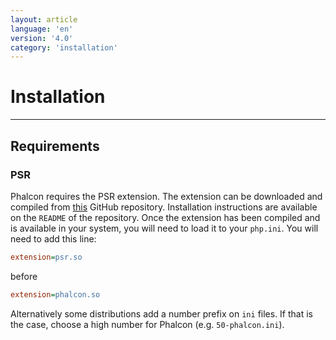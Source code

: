 ```yaml
---
layout: article
language: 'en'
version: '4.0'
category: 'installation'
---
```

# Installation
<hr/>

## Requirements

### PSR
Phalcon requires the PSR extension. The extension can be downloaded and compiled from [this][psr-extension] GitHub repository. Installation instructions are available on the `README` of the repository. Once the extension has been compiled and is available in your system, you will need to load it to your `php.ini`. You will need to add this line:

```ini
extension=psr.so
```

before

```ini
extension=phalcon.so
```

Alternatively some distributions add a number prefix on `ini` files. If that is the case, choose a high number for Phalcon (e.g. `50-phalcon.ini`).

[psr-extension]: https://github.com/jbboehr/php-psr
